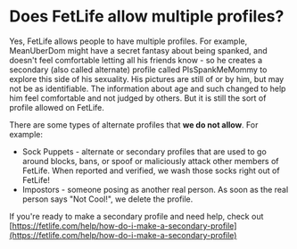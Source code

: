 # Does FetLife allow multiple profiles?

Yes, FetLife allows people to have multiple profiles. For example, MeanUberDom might have a secret fantasy about being spanked, and doesn't feel comfortable letting all his friends know - so he creates a secondary (also called alternate) profile called PlsSpankMeMommy to explore this side of his sexuality. His pictures are still of or by him, but may not be as identifiable. The information about age and such changed to help him feel comfortable and not judged by others. But it is still the sort of profile allowed on FetLife.

There are some types of alternate profiles that **we do not allow**. For example:

- Sock Puppets - alternate or secondary profiles that are used to go around blocks, bans, or spoof or maliciously attack other members of FetLife. When reported and verified, we wash those socks right out of FetLife!
- Impostors - someone posing as another real person. As soon as the real person says "Not Cool!", we delete the profile.

If you're ready to make a secondary profile and need help, check out [https://fetlife.com/help/how-do-i-make-a-secondary-profile](https://fetlife.com/help/how-do-i-make-a-secondary-profile)
